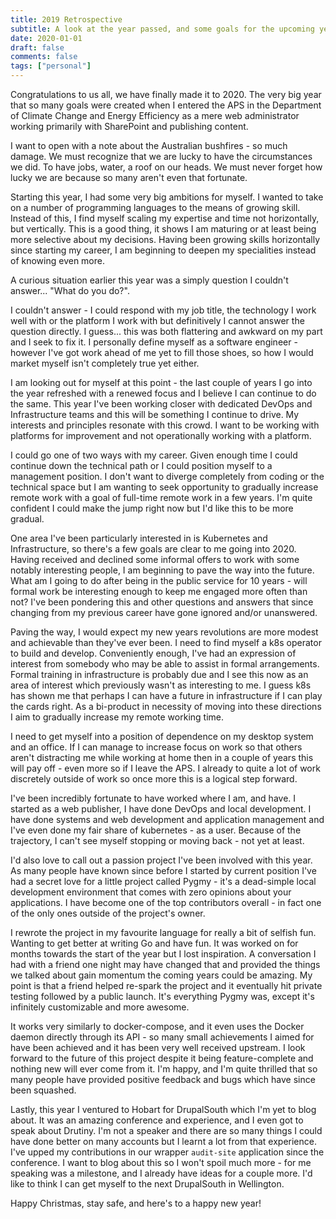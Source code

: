 ```yaml
---
title: 2019 Retrospective
subtitle: A look at the year passed, and some goals for the upcoming year
date: 2020-01-01
draft: false
comments: false
tags: ["personal"]
---
```


Congratulations to us all, we have finally made it to 2020. The very big year that so many goals were created when I entered the APS in the Department of Climate Change and Energy Efficiency as a mere web administrator working primarily with SharePoint and publishing content.

I want to open with a note about the Australian bushfires - so much damage. We must recognize that we are lucky to have the circumstances we did. To have jobs, water, a roof on our heads. We must never forget how lucky we are because so many aren't even that fortunate.

Starting this year, I had some very big ambitions for myself. I wanted to take on a number of programming languages to the means of growing skill. Instead of this, I find myself scaling my expertise and time not horizontally, but vertically. This is a good thing, it shows I am maturing or at least being more selective about my decisions. Having been growing skills horizontally since starting my career, I am beginning to deepen my specialities instead of knowing even more.

A curious situation earlier this year was a simply question I couldn't answer... "What do you do?".

I couldn't answer - I could respond with my job title, the technology I work well with or the platform I work with but definitively I cannot answer the question directly. I guess... this was both flattering and awkward on my part and I seek to fix it. I personally define myself as a software engineer - however I've got work ahead of me yet to fill those shoes, so how I would market myself isn't completely true yet either.

I am looking out for myself at this point - the last couple of years I go into the year refreshed with a renewed focus and I believe I can continue to do the same. This year I've been working closer with dedicated DevOps and Infrastructure teams and this will be something I continue to drive. My interests and principles resonate with this crowd. I want to be working with platforms for improvement and not operationally working with a platform.

I could go one of two ways with my career. Given enough time I could continue down the technical path or I could position myself to a management position. I don't want to diverge completely from coding or the technical space but I am wanting to seek opportunity to gradually increase remote work with a goal of full-time remote work in a few years. I'm quite confident I could make the jump right now but I'd like this to be more gradual.

One area I've been particularly interested in is Kubernetes and Infrastructure, so there's a few goals are clear to me going into 2020. Having received and declined some informal offers to work with some notably interesting people, I am beginning to pave the way into the future. What am I going to do after being in the public service for 10 years - will formal work be interesting enough to keep me engaged more often than not? I've been pondering this and other questions and answers that since changing from my previous career have gone ignored and/or unanswered.

Paving the way, I would expect my new years revolutions are more modest and achievable than they've ever been. I need to find myself a k8s operator to build and develop. Conveniently enough, I've had an expression of interest from somebody who may be able to assist in formal arrangements. Formal training in infrastructure is probably due and I see this now as an area of interest which previously wasn't as interesting to me. I guess k8s has shown me that perhaps I can have a future in infrastructure if I can play the cards right. As a bi-product in necessity of moving into these directions I aim to gradually increase my remote working time.

I need to get myself into a position of dependence on my desktop system and an office. If I can manage to increase focus on work so that others aren't distracting me while working at home then in a couple of years this will pay off - even more so if I leave the APS. I already to quite a lot of work discretely outside of work so once more this is a logical step forward.

I've been incredibly fortunate to have worked where I am, and have. I started as a web publisher, I have done DevOps and local development. I have done systems and web development and application management and I've even done my fair share of kubernetes - as a user. Because of the trajectory, I can't see myself stopping or moving back - not yet at least.

I'd also love to call out a passion project I've been involved with this year. As many people have known since before I started by current position I've had a secret love for a little project called Pygmy - it's a dead-simple local development environment that comes with zero opinions about your applications. I have become one of the top contributors overall - in fact one of the only ones outside of the project's owner.

I rewrote the project in my favourite language for really a bit of selfish fun. Wanting to get better at writing Go and have fun. It was worked on for months towards the start of the year but I lost inspiration. A conversation I had with a friend one night may have changed that and provided the things we talked about gain momentum the coming years could be amazing. My point is that a friend helped re-spark the project and it eventually hit private testing followed by a public launch. It's everything Pygmy was, except it's infinitely customizable and more awesome.

It works very similarly to docker-compose, and it even uses the Docker daemon directly through its API - so many small achievements I aimed for have been achieved and it has been very well received upstream. I look forward to the future of this project despite it being feature-complete and nothing new will ever come from it. I'm happy, and I'm quite thrilled that so many people have provided positive feedback and bugs which have since been squashed.

Lastly, this year I ventured to Hobart for DrupalSouth which I'm yet to blog about. It was an amazing conference and experience, and I even got to speak about Drutiny. I'm not a speaker and there are so many things I could have done better on many accounts but I learnt a lot from that experience. I've upped my contributions in our wrapper `audit-site` application since the conference. I want to blog about this so I won't spoil much more - for me speaking was a milestone, and I already have ideas for a couple more. I'd like to think I can get myself to the next DrupalSouth in Wellington.

Happy Christmas, stay safe, and here's to a happy new year!  